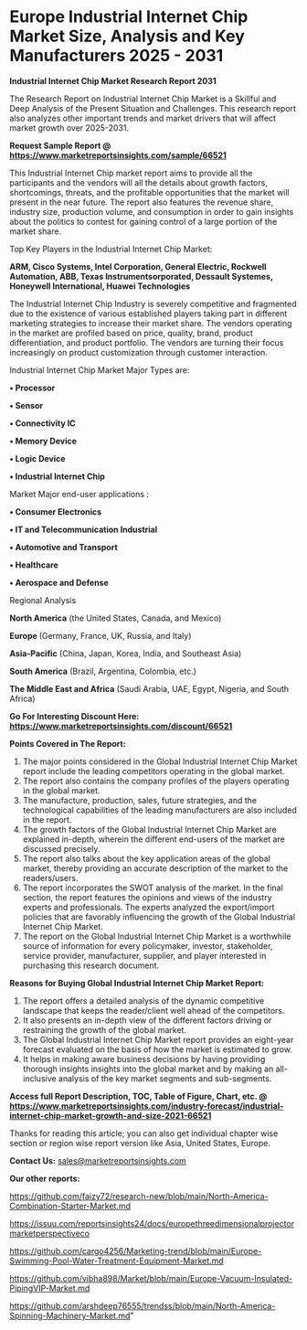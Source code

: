 # Europe Industrial Internet Chip Market Size, Analysis and Key Manufacturers 2025 - 2031

<strong>Industrial Internet Chip Market Research Report 2031</strong>

The Research Report on Industrial Internet Chip Market is a Skillful and Deep Analysis of the Present Situation and Challenges. This research report also analyzes other important trends and market drivers that will affect market growth over 2025-2031.

<strong>Request Sample Report @ <a href=https://www.marketreportsinsights.com/sample/66521>https://www.marketreportsinsights.com/sample/66521</a></strong>

This Industrial Internet Chip market report aims to provide all the participants and the vendors will all the details about growth factors, shortcomings, threats, and the profitable opportunities that the market will present in the near future. The report also features the revenue share, industry size, production volume, and consumption in order to gain insights about the politics to contest for gaining control of a large portion of the market share.

Top Key Players in the Industrial Internet Chip Market:

<strong>ARM, Cisco Systems, Intel Corporation, General Electric, Rockwell Automation, ABB, Texas Instrumentsorporated, Dessault Systemes, Honeywell International, Huawei Technologies</strong>

The Industrial Internet Chip Industry is severely competitive and fragmented due to the existence of various established players taking part in different marketing strategies to increase their market share. The vendors operating in the market are profiled based on price, quality, brand, product differentiation, and product portfolio. The vendors are turning their focus increasingly on product customization through customer interaction.

Industrial Internet Chip Market Major Types are:

<strong>• Processor

• Sensor

• Connectivity IC

• Memory Device

• Logic Device

• Industrial Internet Chip</strong>

Market Major end-user applications :

<strong>• Consumer Electronics

• IT and Telecommunication Industrial

• Automotive and Transport

• Healthcare

• Aerospace and Defense</strong>

Regional Analysis

</u><strong><b>North America</b></strong> (the United States, Canada, and Mexico)

<strong><b>Europe </b></strong>(Germany, France, UK, Russia, and Italy)

<strong><b>Asia-Pacific</b></strong> (China, Japan, Korea, India, and Southeast Asia)

<strong><b>South America</b></strong> (Brazil, Argentina, Colombia, etc.)

<strong><b>The Middle East and Africa</b></strong> (Saudi Arabia, UAE, Egypt, Nigeria, and South Africa)

<strong>Go For Interesting Discount Here: <a href=https://www.marketreportsinsights.com/discount/66521>https://www.marketreportsinsights.com/discount/66521</a></strong>

<strong>Points Covered in The Report:</strong>
<ol>
  <li>The major points considered in the Global Industrial Internet Chip Market report include the leading competitors operating in the global market.</li>
  <li>The report also contains the company profiles of the players operating in the global market.</li>
  <li>The manufacture, production, sales, future strategies, and the technological capabilities of the leading manufacturers are also included in the report.</li>
  <li>The growth factors of the Global Industrial Internet Chip Market are explained in-depth, wherein the different end-users of the market are discussed precisely.</li>
  <li>The report also talks about the key application areas of the global market, thereby providing an accurate description of the market to the readers/users.</li>
  <li>The report incorporates the SWOT analysis of the market. In the final section, the report features the opinions and views of the industry experts and professionals. The experts analyzed the export/import policies that are favorably influencing the growth of the Global Industrial Internet Chip Market.</li>
  <li>The report on the Global Industrial Internet Chip Market is a worthwhile source of information for every policymaker, investor, stakeholder, service provider, manufacturer, supplier, and player interested in purchasing this research document.</li>
</ol>
<strong>Reasons for Buying Global Industrial Internet Chip Market Report:</strong>

<ol>
  <li>The report offers a detailed analysis of the dynamic competitive landscape that keeps the reader/client well ahead of the competitors.</li>
  <li>It also presents an in-depth view of the different factors driving or restraining the growth of the global market.</li>
  <li>The Global Industrial Internet Chip Market report provides an eight-year forecast evaluated on the basis of how the market is estimated to grow.</li>
  <li>It helps in making aware business decisions by having providing thorough insights insights into the global market and by making an all-inclusive analysis of the key market segments and sub-segments.</li>
</ol>
<strong>Access full Report Description, TOC, Table of Figure, Chart, etc. @ <a href=https://www.marketreportsinsights.com/industry-forecast/industrial-internet-chip-market-growth-and-size-2021-66521>https://www.marketreportsinsights.com/industry-forecast/industrial-internet-chip-market-growth-and-size-2021-66521</a></strong>


Thanks for reading this article; you can also get individual chapter wise section or region wise report version like Asia, United States, Europe.

<strong>Contact Us:</strong>
sales@marketreportsinsights.com

<strong>Our other reports:</strong>

<a href=https://github.com/faizy72/research-new/blob/main/North-America-Combination-Starter-Market.md>https://github.com/faizy72/research-new/blob/main/North-America-Combination-Starter-Market.md</a>

<a href=https://issuu.com/reportsinsights24/docs/europethreedimensionalprojectormarketperspectiveco>https://issuu.com/reportsinsights24/docs/europethreedimensionalprojectormarketperspectiveco</a>

<a href=https://github.com/cargo4256/Marketing-trend/blob/main/Europe-Swimming-Pool-Water-Treatment-Equipment-Market.md>https://github.com/cargo4256/Marketing-trend/blob/main/Europe-Swimming-Pool-Water-Treatment-Equipment-Market.md</a>

<a href=https://github.com/vibha898/Market/blob/main/Europe-Vacuum-Insulated-PipingVIP-Market.md>https://github.com/vibha898/Market/blob/main/Europe-Vacuum-Insulated-PipingVIP-Market.md</a>

<a href=https://github.com/arshdeep76555/trendss/blob/main/North-America-Spinning-Machinery-Market.md>https://github.com/arshdeep76555/trendss/blob/main/North-America-Spinning-Machinery-Market.md</a>"

